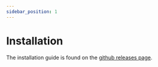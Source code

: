 ```yaml
---
sidebar_position: 1
---
```


# Installation

The installation guide is found on the [github releases page](https://github.com/zxibs/WrapperService/releases).